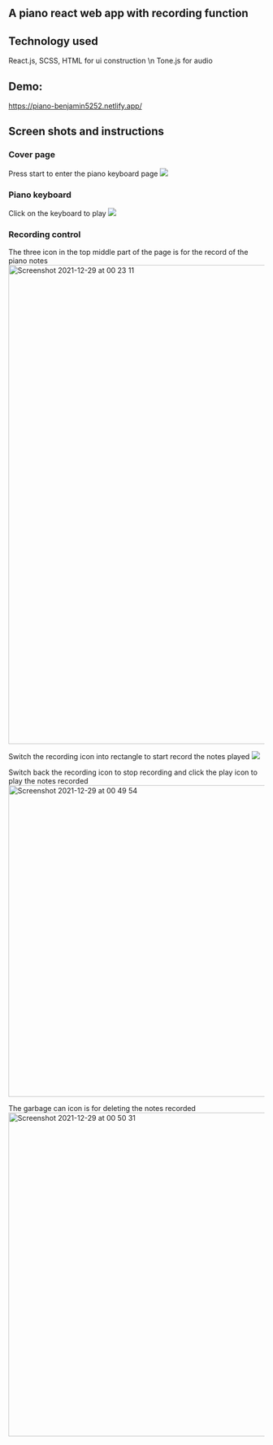## A piano react web app with recording function

## Technology used
React.js, SCSS, HTML for ui construction \n
Tone.js for audio 

## Demo:

https://piano-benjamin5252.netlify.app/

## Screen shots and instructions

### Cover page
Press start to enter the piano keyboard page
![](https://i.imgur.com/MwlmLvc.jpg)

### Piano keyboard
Click on the keyboard to play
![](https://i.imgur.com/llsWRy5.png)

### Recording control
The three icon in the top middle part of the page is for the record of the piano notes 
<img width="941" alt="Screenshot 2021-12-29 at 00 23 11" src="https://user-images.githubusercontent.com/31298786/147586273-a7e9eb34-60cb-4fdf-9cca-cc2963e809ee.png">

Switch the recording icon into rectangle to start record the notes played
![](https://i.imgur.com/kJZs6M3.png)

Switch back the recording icon to stop recording and click the play icon to play the notes recorded
<img width="612" alt="Screenshot 2021-12-29 at 00 49 54" src="https://user-images.githubusercontent.com/31298786/147588620-ced3e628-6121-4cde-9413-11f296e3ddad.png">

The garbage can icon is for deleting the notes recorded
<img width="636" alt="Screenshot 2021-12-29 at 00 50 31" src="https://user-images.githubusercontent.com/31298786/147588684-ea759abe-128e-4290-a483-b882c1d9bc10.png">
